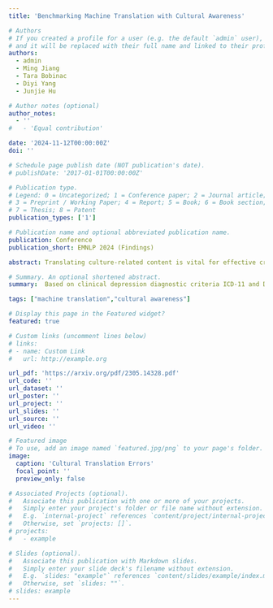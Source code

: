 ```yaml
---
title: 'Benchmarking Machine Translation with Cultural Awareness'

# Authors
# If you created a profile for a user (e.g. the default `admin` user), write the username (folder name) here
# and it will be replaced with their full name and linked to their profile.
authors:
  - admin
  - Ming Jiang
  - Tara Bobinac
  - Diyi Yang
  - Junjie Hu

# Author notes (optional)
author_notes:
  - ''
#   - 'Equal contribution'

date: '2024-11-12T00:00:00Z'
doi: ''

# Schedule page publish date (NOT publication's date).
# publishDate: '2017-01-01T00:00:00Z'

# Publication type.
# Legend: 0 = Uncategorized; 1 = Conference paper; 2 = Journal article;
# 3 = Preprint / Working Paper; 4 = Report; 5 = Book; 6 = Book section;
# 7 = Thesis; 8 = Patent
publication_types: ['1']

# Publication name and optional abbreviated publication name.
publication: Conference
publication_short: EMNLP 2024 (Findings)

abstract: Translating culture-related content is vital for effective cross-cultural communication. However, many culture-specific items (CSIs) often lack literal translation across languages, making it challenging to collect high-quality, diverse parallel corpora with CSI annotations. This difficulty hinders the analysis of cultural awareness of machine translation (MT) systems, including traditional neural MT and the emerging MT paradigm using large language models (LLM). To address this gap, we introduce a novel parallel corpus, enriched with CSI annotations in 6 language pairs for investigating Cultural-Aware Machine Translation—CAMT. Furthermore, we design two evaluation metrics to assess CSI translations, focusing on their pragmatic translation quality. Our findings show the superior ability of LLMs over neural MTs in leveraging external cultural knowledge for translating CSIs, especially those lacking translations in the target culture.

# Summary. An optional shortened abstract.
summary:  Based on clinical depression diagnostic criteria ICD-11 and DSM-5, we construct the D4-a Chinese Dialogue Dataset for Depression-Diagnosis-Oriented Chat which simulates the dialogue between doctors and patients during the diagnosis of depression.

tags: ["machine translation","cultural awareness"]

# Display this page in the Featured widget?
featured: true

# Custom links (uncomment lines below)
# links:
# - name: Custom Link
#   url: http://example.org

url_pdf: 'https://arxiv.org/pdf/2305.14328.pdf'
url_code: ''
url_dataset: ''
url_poster: ''
url_project: ''
url_slides: ''
url_source: ''
url_video: ''

# Featured image
# To use, add an image named `featured.jpg/png` to your page's folder.
image:
  caption: 'Cultural Translation Errors'
  focal_point: ''
  preview_only: false

# Associated Projects (optional).
#   Associate this publication with one or more of your projects.
#   Simply enter your project's folder or file name without extension.
#   E.g. `internal-project` references `content/project/internal-project/index.md`.
#   Otherwise, set `projects: []`.
# projects:
#   - example

# Slides (optional).
#   Associate this publication with Markdown slides.
#   Simply enter your slide deck's filename without extension.
#   E.g. `slides: "example"` references `content/slides/example/index.md`.
#   Otherwise, set `slides: ""`.
# slides: example
---
```


<!-- {{% callout note %}}
Click the _Cite_ button above to demo the feature to enable visitors to import publication metadata into their reference management software.
{{% /callout %}}

{{% callout note %}}
Create your slides in Markdown - click the _Slides_ button to check out the example.
{{% /callout %}}

Supplementary notes can be added here, including [code, math, and images](https://wowchemy.com/docs/writing-markdown-latex/). -->
